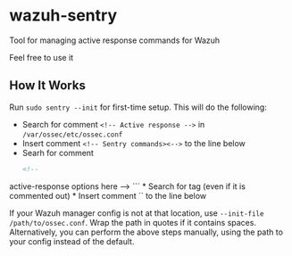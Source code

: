 # wazuh-sentry

Tool for managing active response commands for Wazuh

Feel free to use it

## How It Works

Run `sudo sentry --init` for first-time setup. This will do the following:

  * Search for comment `<!-- Active response -->` in `/var/ossec/etc/ossec.conf`
  * Insert comment `<!-- Sentry commands><-->` to the line below
  * Searh for comment
    ```xml
    <!--
  <active-response>
    active-response options here
  </active-response>
  -->
    ```
  * Search for tag <active-response> (even if it is commented out)
  * Insert comment `<!-- Sentry responses><-->` to the line below

If your Wazuh manager config is not at that location, use `--init-file /path/to/ossec.conf`. Wrap the path in quotes if it contains spaces. Alternatively, you can perform the above steps manually, using the path to your config instead of the default.
